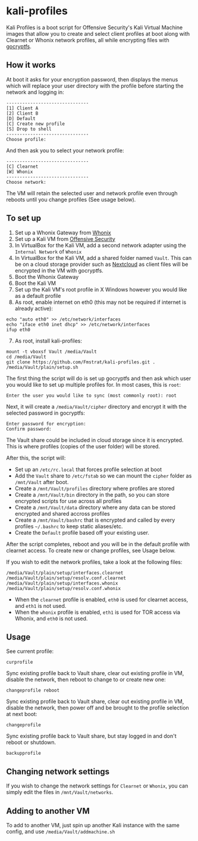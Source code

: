 # kali-profiles
Kali Profiles is a boot script for Offensive Security's Kali Virtual Machine images that allow you to create and select client profiles at boot along with Clearnet or Whonix network profiles, all while encrypting files with [gocryptfs](https://nuetzlich.net/gocryptfs/).

## How it works

At boot it asks for your encryption password, then displays the menus which will replace your user directory with the profile before starting the network and logging in:
```
-------------------------------
[1] Client A
[2] Client B
[D] Default
[C] Create new profile
[S] Drop to shell
-------------------------------
Choose profile: 
```

And then ask you to select your network profile:
```
-------------------------------
[C] Clearnet
[W] Whonix
-------------------------------
Choose network: 
```
The VM will retain the selected user and network profile even through reboots until you change profiles (See usage below).


## To set up
1) Set up a Whonix Gateway from [Whonix](https://www.whonix.org/download/)
2) Set up a Kali VM from [Offensive Security](https://www.offensive-security.com/kali-linux-vm-vmware-virtualbox-image-download/)
3) In VirtualBox for the Kali VM, add a second network adapter using the `Internal Network` of `Whonix`
4) In VirtualBox for the Kali VM, add a shared folder named `Vault`. This can be on a cloud storage provider such as [Nextcloud](https://nextcloud.com/) as client files will be encrypted in the VM with gocryptfs.
4) Boot the Whonix Gateway
5) Boot the Kali VM
6) Set up the Kali VM's root profile in X Windows however you would like as a default profile
7) As root, enable internet on eth0 (this may not be required if internet is already active):
```
echo "auto eth0" >> /etc/network/interfaces
echo "iface eth0 inet dhcp" >> /etc/network/interfaces
ifup eth0
```
7) As root, install kali-profiles:
```
mount -t vboxsf Vault /media/Vault
cd /media/Vault
git clone https://github.com/Fmstrat/kali-profiles.git .
/media/Vault/plain/setup.sh
```

The first thing the script will do is set up gocryptfs and then ask which user you would like to set up multiple profiles for. In most cases, this is `root`:
```
Enter the user you would like to sync (most commonly root): root
```

Next, it will create a `/media/Vault/cipher` directory and encrypt it with the selected password in gocryptfs:
```
Enter password for encryption: 
Confirm password: 
```
The Vault share could be included in cloud storage since it is encrypted. This is where profiles (copies of the user folder) will be stored.

After this, the script will:
- Set up an `/etc/rc.local` that forces profile selection at boot
- Add the `Vault` share to `/etc/fstab` so we can mount the `cipher` folder as `/mnt/Vault` after boot.
- Create a `/mnt/Vault/profiles` directory where profiles are stored
- Create a `/mnt/Vault/bin` directory in the path, so you can store encrypted scripts for use across all profiles
- Create a `/mnt/Vault/data` directory where any data can be stored encrypted and shared accross profiles
- Create a `/mnt/Vault/bashrc` that is encrypted and called by every profiles `~/.bashrc` to keep static aliases/etc.
- Create the `Default` profile based off your existing user.

After the script completes, reboot and you will be in the default profile with clearnet access. To create new or change profiles, see Usage below.

If you wish to edit the network profiles, take a look at the following files:
```
/media/Vault/plain/setup/interfaces.clearnet
/media/Vault/plain/setup/resolv.conf.clearnet
/media/Vault/plain/setup/interfaces.whonix
/media/Vault/plain/setup/resolv.conf.whonix
```
- When the `clearnet` profile is enabled, `eth0` is used for clearnet access, and `eth1` is not used.
- When the `whonix` profile is enabled, `eth1` is used for TOR access via Whonix, and `eth0` is not used.


## Usage

See current profile:
```
curprofile
```

Sync existing profile back to Vault share, clear out existing profile in VM, disable the network, then reboot to change to or create new one:
```
changeprofile reboot
```

Sync existing profile back to Vault share, clear out existing profile in VM, disable the network, then power off and be brought to the profile selection at next boot:
```
changeprofile
```

Sync existing profile back to Vault share, but stay logged in and don't reboot or shutdown.
```
backupprofile
```

## Changing network settings

If you wish to change the network settings for `Clearnet` or `Whonix`, you can simply edit the files in `/mnt/Vault/networks`.

## Adding to another VM

To add to another VM, just spin up another Kali instance with the same config, and use `/media/Vault/addmachine.sh`
